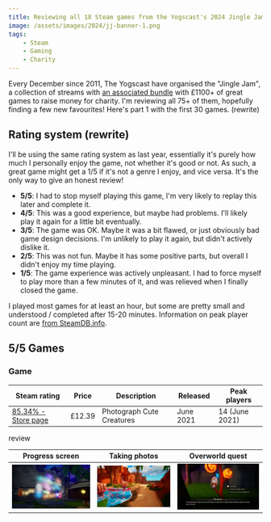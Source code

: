 ```yaml
---
title: Reviewing all 18 Steam games from the Yogscast's 2024 Jingle Jam charity bundle
image: /assets/images/2024/jj-banner-1.png
tags:
    - Steam
    - Gaming
    - Charity
---
```


Every December since 2011, The Yogscast have organised the "Jingle Jam", a collection of streams with [an associated bundle](https://jinglejam.tiltify.com/) with £1100+ of great games to raise money for charity. I'm reviewing all 75+ of them, hopefully finding a few new favourites! Here's part 1 with the first 30 games. (rewrite)

## Rating system (rewrite)

I'll be using the same rating system as last year, essentially it's purely how much I personally enjoy the game, not whether it's good or not. As such, a great game might get a 1/5 if it's not a genre I enjoy, and vice versa. It's the only way to give an honest review!

* **5/5**: I had to stop myself playing this game, I'm very likely to replay this later and complete it.
* **4/5**: This was a good experience, but maybe had problems. I'll likely play it again for a little bit eventually.
* **3/5**: The game was OK. Maybe it was a bit flawed, or just obviously bad game design decisions. I'm unlikely to play it again, but didn't actively dislike it. 
* **2/5**: This was not fun. Maybe it has some positive parts, but overall I didn't enjoy my time playing.
* **1/5**: The game experience was actively unpleasant. I had to force myself to play more than a few minutes of it, and was relieved when I finally closed the game. 

I played most games for at least an hour, but some are pretty small and understood / completed after 15-20 minutes. Information on peak player count are [from SteamDB.info](https://steamdb.info/).

## 5/5 Games

### Game

| Steam rating | Price | Description | Released | Peak players
| --- | --- | --- | --- | --- |
| [85.34% - Store page](https://store.steampowered.com/app/1479390/) | £12.39 | Photograph Cute Creatures | June 2021 | 14 (June 2021) |

review

| Progress screen | Taking photos | Overworld quest |
| --- | --- | --- |
| [![](/assets/images/2023/jj-alekon-1-thumbnail.jpg)](/assets/images/2023/jj-alekon-1.jpg) | [![](/assets/images/2023/jj-alekon-2-thumbnail.jpg)](/assets/images/2023/jj-alekon-2.jpg) | [![](/assets/images/2023/jj-alekon-3-thumbnail.jpg)](/assets/images/2023/jj-alekon-3.jpg)
